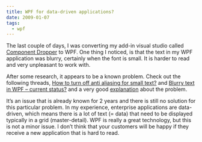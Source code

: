 ```yaml
---
title: WPF for data-driven applications?
date: 2009-01-07
tags: 
  - wpf
---
```


The last couple of days, I was converting my add-in visual studio called [Component Dropper](http://www.christophdebaene.com/blog/2008/03/04/component-dropper-v0-9-add-in-for-visual-studio/) to WPF. One thing I noticed, is that the text in my WPF application was blurry, certainly when the font is small. It is harder to read and very unpleasant to work with.

After some research, it appears to be a known problem. Check out the following threads, [How to turn off anti aliasing for small text?](http://social.msdn.microsoft.com/Forums/en-US/wpf/thread/1ad9a62a-d1a4-4ca2-a950-3b7bf5240de5/ "How to turn off anti aliasing for small text-") and [Blurry text in WPF – current status?](http://social.msdn.microsoft.com/Forums/en-US/wpf/thread/5289ee56-6d06-4f66-84f2-69865b6dc401/) and a very good [explanation](http://www.paulstovell.com/blog/wpf-why-is-my-text-so-blurry) about the problem.

It’s an issue that is already known for 2 years and there is still no solution for this particular problem. In my experience, enterprise applications are data-driven, which means there is a lot of text (= data) that need to be displayed typically in a grid (master-detail). WPF is really a great technology, but this is not a minor issue. I don’t think that your customers will be happy if they receive a new application that is hard to read.
